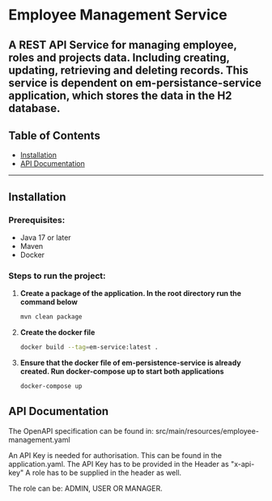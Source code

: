 # Employee Management Service

A REST API Service for managing employee, roles and projects data. Including creating, updating, retrieving and deleting records.
This service is dependent on em-persistance-service application, which stores the data in the H2 database.
---

## Table of Contents

- [Installation](#installation)
- [API Documentation](#api-documentation)


---

## Installation

### Prerequisites:
- Java 17 or later
- Maven 
- Docker

### Steps to run the project:

1. **Create a package of the application. In the root directory run the command below**
   ```bash
   mvn clean package

2. **Create the docker file**
   ```bash
   docker build --tag=em-service:latest .

3. **Ensure that the docker file of em-persistence-service is already created. Run docker-compose up to start both applications**
   ```bash
   docker-compose up

## API Documentation

The OpenAPI specification can be found in: src/main/resources/employee-management.yaml

An API Key is needed for authorisation. This can be found in the application.yaml. The API Key has to be provided in the Header as "x-api-key"
A role has to be supplied in the header as well. 

The role can be: ADMIN, USER OR MANAGER. 

